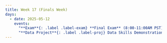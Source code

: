 ```yaml
---
title: Week 17 (Finals Week)
days:
  - date: 2025-05-12
    events:
      "**Exam**{: .label .label-exam} **Final Exam** (8:00-11:00AM PST)":
      "**Data Project**{: .label .label-proj} Data Skills Demonstration Part III (Due 12:00 PM PST, noon)":    
---
```

